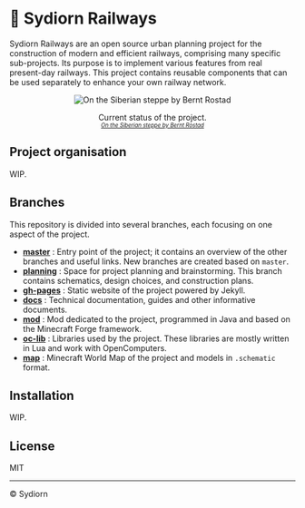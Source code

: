 # 🚊 Sydiorn Railways

Sydiorn Railways are an open source urban planning project for the construction of modern and efficient railways, comprising many specific sub-projects. Its purpose is to implement various features from real present-day railways. This project contains reusable components that can be used separately to enhance your own railway network.

<div align="center">
  <figure>
    <p><img src="https://farm4.staticflickr.com/3065/2764375007_d5724ed62f.jpg" alt="On the Siberian steppe by Bernt Rostad"></p>
    <figcaption>
      Current status of the project. <br>
      <sub><sup><i>
        <a href="https://flic.kr/p/5dh9o4">On the Siberian steppe by Bernt Rostad</a>
      </i></sup></sub>
    </figcaption>
  </figure>
</div>

## Project organisation

WIP.

## Branches

This repository is divided into several branches, each focusing on one aspect of the project.

- [**master**](https://github.com/sydiorn/sydiorn-railways/tree/gh-pages) : Entry point of the project; it contains an overview of the other branches and useful links. New branches are created based on `master`.
- [**planning**](https://github.com/sydiorn/sydiorn-railways/tree/planning) : Space for project planning and brainstorming. This branch contains schematics, design choices, and construction plans.
- [**gh-pages**](https://github.com/sydiorn/sydiorn-railways/tree/gh-pages) : Static website of the project powered by Jekyll.
- [**docs**](https://github.com/sydiorn/sydiorn-railways/tree/docs) : Technical documentation, guides and other informative documents.
- [**mod**](https://github.com/sydiorn/sydiorn-railways/tree/mod) : Mod dedicated to the project, programmed in Java and based on the Minecraft Forge framework.
- [**oc-lib**](https://github.com/sydiorn/sydiorn-railways/tree/oc-lib) : Libraries used by the project. These libraries are mostly written in Lua and work with OpenComputers.
- [**map**](https://github.com/sydiorn/sydiorn-railways/tree/map) : Minecraft World Map of the project and models in `.schematic` format.

## Installation

WIP.

## License

MIT

---

&copy; Sydiorn
